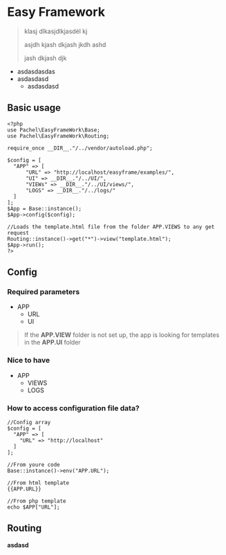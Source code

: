 # Easy Framework
> klasj dlkasjdlkjasdél kj
>
> asjdh kjash dkjash jkdh ashd
> 
> jash dkjash djk
> 


- asdasdasdas
- asdasdasd
  - asdasdasd

## Basic usage
````
<?php
use Pachel\EasyFrameWork\Base;
use Pachel\EasyFrameWork\Routing;

require_once __DIR__."/../vendor/autoload.php";

$config = [
  "APP" => [
      "URL" => "http://localhost/easyframe/examples/",
      "UI" => __DIR__."/../UI/",
      "VIEWs" => __DIR__."/../UI/views/",
      "LOGS" => __DIR__."/../logs/"            
  ]
];
$App = Base::instance();
$App->config($config);

//Loads the template.html file from the folder APP.VIEWS to any get request
Routing::instance()->get("*")->view("template.html");
$App->run();
?>
````
## Config
### Required parameters
- APP
  - URL
  - UI
> If the **APP.VIEW** folder is not set up, the app is looking for templates in the **APP.UI** folder
### Nice to have
- APP
  - VIEWS
  - LOGS
### How to access configuration file data?
````
//Config array
$config = [
  "APP" => [
    "URL" => "http://localhost"  
  ]
];

//From youre code
Base::instance()->env("APP.URL");

//From html template
{{APP.URL}}

//From php template
echo $APP["URL"];
````

## Routing



**asdasd**